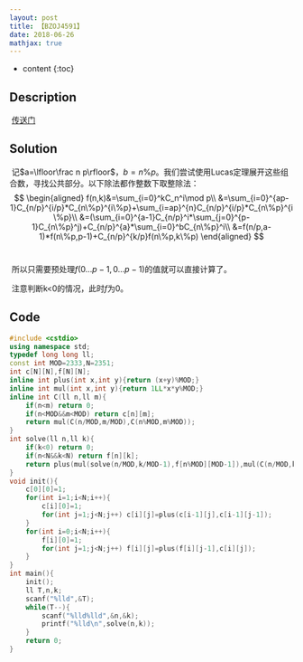 ```yaml
---
layout: post
title: 【BZOJ4591】
date: 2018-06-26
mathjax: true
---
```

* content
{:toc}
## Description	

​	[传送门](https://www.lydsy.com/JudgeOnline/problem.php?id=4591)



## Solution

​	记$a=\lfloor\frac n p\rfloor$，$b=n\%p$。我们尝试使用Lucas定理展开这些组合数，寻找公共部分。以下除法都作整数下取整除法：
$$
\begin{aligned}
f(n,k)&=\sum_{i=0}^kC_n^i\mod p\\
&=\sum_{i=0}^{ap-1}C_{n/p}^{i/p}*C_{n\%p}^{i\%p}+\sum_{i=ap}^{n}C_{n/p}^{i/p}*C_{n\%p}^{i\%p}\\
&=(\sum_{i=0}^{a-1}C_{n/p}^i*\sum_{j=0}^{p-1}C_{n\%p}^j)+C_{n/p}^{a}*\sum_{i=0}^bC_{n\%p}^i\\
&=f(n/p,a-1)*f(n\%p,p-1)+C_{n/p}^{k/p}f(n\%p,k\%p)
\end{aligned}
$$
​	

​	所以只需要预处理$f(0...p-1,0...p-1)$的值就可以直接计算了。

​	注意判断k<0的情况，此时$f$为0。





## Code

```c++
#include <cstdio>
using namespace std;
typedef long long ll;
const int MOD=2333,N=2351;
int c[N][N],f[N][N];
inline int plus(int x,int y){return (x+y)%MOD;}
inline int mul(int x,int y){return 1LL*x*y%MOD;}
inline int C(ll n,ll m){
	if(n<m) return 0;
	if(n<MOD&&m<MOD) return c[n][m];
	return mul(C(n/MOD,m/MOD),C(n%MOD,m%MOD));
}
int solve(ll n,ll k){
	if(k<0) return 0;
	if(n<N&&k<N) return f[n][k];
	return plus(mul(solve(n/MOD,k/MOD-1),f[n%MOD][MOD-1]),mul(C(n/MOD,k/MOD),f[n%MOD][k%MOD]));
}
void init(){
	c[0][0]=1;
	for(int i=1;i<N;i++){
		c[i][0]=1;
		for(int j=1;j<N;j++) c[i][j]=plus(c[i-1][j],c[i-1][j-1]);
	}
	for(int i=0;i<N;i++){
		f[i][0]=1;
		for(int j=1;j<N;j++) f[i][j]=plus(f[i][j-1],c[i][j]);
	}
}
int main(){
	init();		
	ll T,n,k;
	scanf("%lld",&T);
	while(T--){
		scanf("%lld%lld",&n,&k);
		printf("%lld\n",solve(n,k));
	}
	return 0;
}
```


